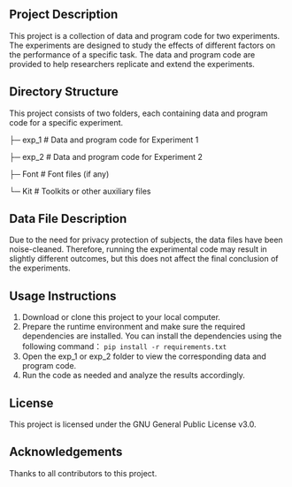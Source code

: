 ## Project Description

This project is a collection of data and program code for two experiments. The experiments are designed to study the effects of different factors on the performance of a specific task. The data and program code are provided to help researchers replicate and extend the experiments.

## Directory Structure

This project consists of two folders, each containing data and program code for a specific experiment.

├─ exp_1 \# Data and program code for Experiment 1

├─ exp_2 \# Data and program code for Experiment 2

├─ Font \# Font files (if any)

└─ Kit \# Toolkits or other auxiliary files

## Data File Description

Due to the need for privacy protection of subjects, the data files have been noise-cleaned. Therefore, running the experimental code may result in slightly different outcomes, but this does not affect the final conclusion of the experiments.

## Usage Instructions

1.  Download or clone this project to your local computer.
2.  Prepare the runtime environment and make sure the required dependencies are installed. You can install the dependencies using the following command：
        ```
        pip install -r requirements.txt
        ```
3.  Open the exp_1 or exp_2 folder to view the corresponding data and program code.
4.  Run the code as needed and analyze the results accordingly.

## License

This project is licensed under the GNU General Public License v3.0.

## Acknowledgements

Thanks to all contributors to this project.
